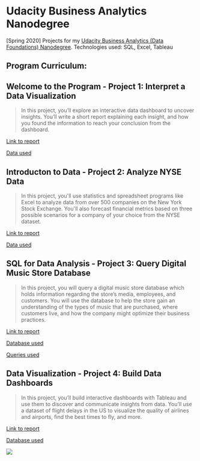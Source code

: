 # Udacity Business Analytics Nanodegree 
[Spring 2020] Projects for my [Udacity Business Analytics (Data Foundations) Nanodegree](https://www.udacity.com/course/business-analytics-nanodegree--nd098). Technologies used: SQL, Excel, Tableau

## Program Curriculum:
## **Welcome to the Program** - Project 1: Interpret a Data Visualization
> In this project, you’ll explore an interactive data dashboard to uncover insights. You’ll write a short report explaining each insight, and how you found the information to reach your conclusion from the dashboard.
 
 [Link to report](https://github.com/kev1nch0e/Udacity-Business-Analytics/blob/master/Project%201:%20Interpret%20a%20Data%20Visualization/Report.pdf)

[Data used](https://public.tableau.com/profile/matt.chambers#!/vizhome/LinkedInTopSkills2016-MakeoverMonday/LinkedInTopSkills2016-MakeoverMonday)

## **Introducton to Data** - Project 2: Analyze NYSE Data
> In this project, you'll use statistics and spreadsheet programs like Excel to analyze data from over 500 companies on the New York Stock Exchange. You'll also forecast financial metrics based on three possible scenarios for a company of your choice from the NYSE dataset.
 
 [Link to report](https://github.com/kev1nch0e/Udacity-Business-Analytics/blob/master/Project%202:%20Analyze%20NYSE%20Data/Presentation.pdf)

[Data used](https://github.com/kev1nch0e/Udacity-Business-Analytics/blob/master/Project%202:%20Analyze%20NYSE%20Data/NYSE-source-dataset.csv)

## **SQL for Data Analysis** - Project 3: Query Digital Music Store Database
> In this project, you will query a digital music store database which holds information regarding the store’s media, employees, and customers. You will use the database to help the store gain an understanding of the types of music that are purchased, where customers live, and how the company might optimize their business practices.

[Link to report](https://github.com/kev1nch0e/Udacity-Business-Analytics/blob/master/Project%203:%20Query%20a%20Digital%20Music%20Store%20Database/Final%20Report.pdf)

[Database used](https://github.com/kev1nch0e/Udacity-Business-Analytics/blob/master/Project%203:%20Query%20a%20Digital%20Music%20Store%20Database/chinook.db)

[Queries used](https://github.com/kev1nch0e/Udacity-Business-Analytics/tree/master/Project%203:%20Query%20a%20Digital%20Music%20Store%20Database/SQL%20Queries)

## **Data Visualization** - Project 4: Build Data Dashboards
>In this project, you’ll build interactive dashboards with Tableau and use them to discover and communicate insights from data. You’ll use a dataset of flight delays in the US to visualize the quality of airlines and airports, find the best times to fly, and more.
 
 [Link to report](https://github.com/kev1nch0e/Udacity-Business-Analytics/blob/master/Project%204:%20Build%20Data%20Dashboards/Tableau%20Report.pdf)

[Database used](https://github.com/kev1nch0e/Udacity-Business-Analytics/blob/master/Project%204:%20Build%20Data%20Dashboards/flight-delays.zip)

![](https://graduation-api.udacity.com/api/certificate/QJRD3K3/download)
